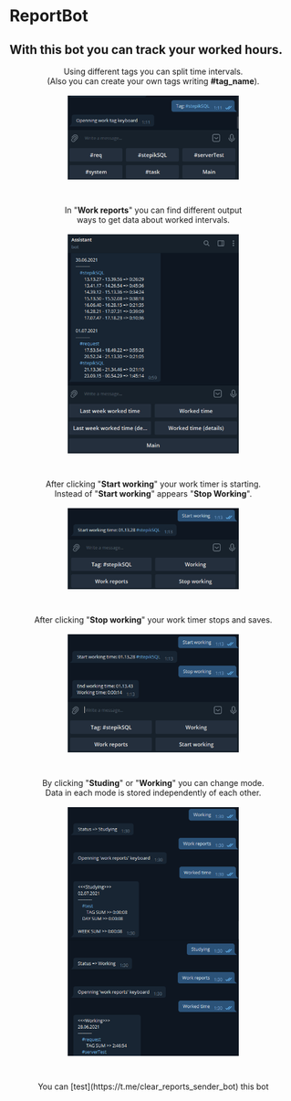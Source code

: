# ReportBot

## With this bot you can track your worked hours. 

<p align="center">
  Using different tags you can split time intervals.<br>
  (Also you can create your own tags writing <b>#tag_name</b>).
  <br><br>
  <img align="center" src="https://github.com/TAPAKAHOKOT/ReportBot/blob/main/imgs/tags.png" width="300">
</p><br>
<p align="center">
  In "<b>Work reports</b>" you can find different output<br> 
  ways to get data about worked intervals.
  <br><br>
  <img align="center" src="https://github.com/TAPAKAHOKOT/ReportBot/blob/main/imgs/im_worked_time_det.png" width="300"> 
</p><br>
<p align="center">
  After clicking "<b>Start working</b>" your work timer is starting.<br> 
  Instead of "<b>Start working</b>" appears "<b>Stop Working</b>".
  <br><br>
  <img align="center" src="https://github.com/TAPAKAHOKOT/ReportBot/blob/main/imgs/start.png" width="300"> 
</p><br>
<p align="center">
  After clicking "<b>Stop working</b>" your work timer stops and saves.
  <br><br>
  <img align="center" src="https://github.com/TAPAKAHOKOT/ReportBot/blob/main/imgs/stop.png" width="300"> 
</p><br>
<p align="center">
  By clicking "<b>Studing</b>" or "<b>Working</b>" you can change mode.<br> 
  Data in each mode is stored independently of each other.
  <br><br>
  <img align="center" src="https://github.com/TAPAKAHOKOT/ReportBot/blob/main/imgs/studying.png" width="300"> 

  <img align="center" src="https://github.com/TAPAKAHOKOT/ReportBot/blob/main/imgs/working.png" width="300"> 
</p><br>
<p align="center">
  You can [test](https://t.me/clear_reports_sender_bot) this bot
</p>
